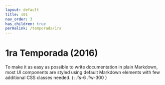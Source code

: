 ```yaml
---
layout: default
title: s01
nav_order: 3
has_children: true
permalink: /temporada/1ra
---
```


# 1ra Temporada (2016)

To make it as easy as possible to write documentation in plain Markdown, most UI components are styled using default Markdown elements with few additional CSS classes needed.
{: .fs-6 .fw-300 }
